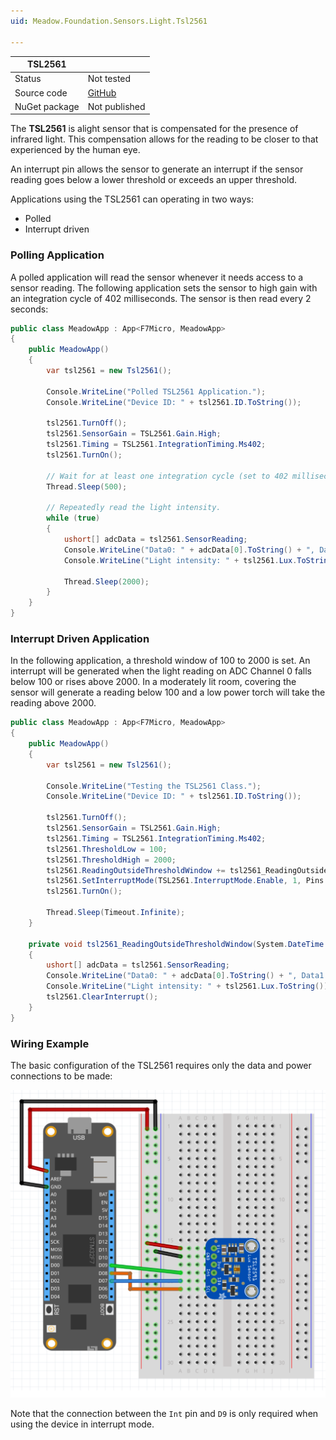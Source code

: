 ```yaml
---
uid: Meadow.Foundation.Sensors.Light.Tsl2561

---
```


| TSL2561       |             |
|---------------|-------------|
| Status        | Not tested  |
| Source code   | [GitHub](https://github.com/WildernessLabs/Meadow.Foundation/tree/main/Source/Meadow.Foundation.Peripherals/Sensors.Light.Tsl2561) |
| NuGet package | Not published |

The **TSL2561** is alight sensor that is compensated for the presence of infrared light. This compensation allows for the reading to be closer to that experienced by the human eye.

An interrupt pin allows the sensor to generate an interrupt if the sensor reading goes below a lower threshold or exceeds an upper threshold.

Applications using the TSL2561 can operating in two ways:

* Polled
* Interrupt driven

### Polling Application

A polled application will read the sensor whenever it needs access to a sensor reading.  The following application sets the sensor to high gain with an integration cycle of 402 milliseconds.  The sensor is then read every 2 seconds:

```csharp
public class MeadowApp : App<F7Micro, MeadowApp>
{
    public MeadowApp()
    {
        var tsl2561 = new Tsl2561();

        Console.WriteLine("Polled TSL2561 Application.");
        Console.WriteLine("Device ID: " + tsl2561.ID.ToString());
        
        tsl2561.TurnOff();
        tsl2561.SensorGain = TSL2561.Gain.High;
        tsl2561.Timing = TSL2561.IntegrationTiming.Ms402;
        tsl2561.TurnOn();
        
        // Wait for at least one integration cycle (set to 402 milliseconds above).
        Thread.Sleep(500);

        // Repeatedly read the light intensity.
        while (true)
        {
            ushort[] adcData = tsl2561.SensorReading;
            Console.WriteLine("Data0: " + adcData[0].ToString() + ", Data1: " + adcData[1].ToString());
            Console.WriteLine("Light intensity: " + tsl2561.Lux.ToString());

            Thread.Sleep(2000);
        }
    }
}
```

### Interrupt Driven Application

In the following application, a threshold window of 100 to 2000 is set.  An interrupt will be generated when the light reading on ADC Channel 0 falls below 100 or rises above 2000.  In a moderately lit room, covering the sensor will generate a reading below 100 and a low power torch will take the reading above 2000.

```csharp
public class MeadowApp : App<F7Micro, MeadowApp>
{
    public MeadowApp()
    {
        var tsl2561 = new Tsl2561();

        Console.WriteLine("Testing the TSL2561 Class.");
        Console.WriteLine("Device ID: " + tsl2561.ID.ToString());

        tsl2561.TurnOff();
        tsl2561.SensorGain = TSL2561.Gain.High;
        tsl2561.Timing = TSL2561.IntegrationTiming.Ms402;
        tsl2561.ThresholdLow = 100;
        tsl2561.ThresholdHigh = 2000;
        tsl2561.ReadingOutsideThresholdWindow += tsl2561_ReadingOutsideThresholdWindow;
        tsl2561.SetInterruptMode(TSL2561.InterruptMode.Enable, 1, Pins.GPIO_PIN_D7);
        tsl2561.TurnOn();

        Thread.Sleep(Timeout.Infinite);
    }

    private void tsl2561_ReadingOutsideThresholdWindow(System.DateTime time)
    {
        ushort[] adcData = tsl2561.SensorReading;
        Console.WriteLine("Data0: " + adcData[0].ToString() + ", Data1: " + adcData[1].ToString());
        Console.WriteLine("Light intensity: " + tsl2561.Lux.ToString());
        tsl2561.ClearInterrupt();
    }
}
```

### Wiring Example

The basic configuration of the TSL2561 requires only the data and power connections to be made:

<img src="/docs/API_Assets/Meadow.Foundation.Sensors.Light.TSL2561/TSL2561_Fritzing.svg" />

Note that the connection between the `Int` pin and `D9` is only required when using the device in interrupt mode.